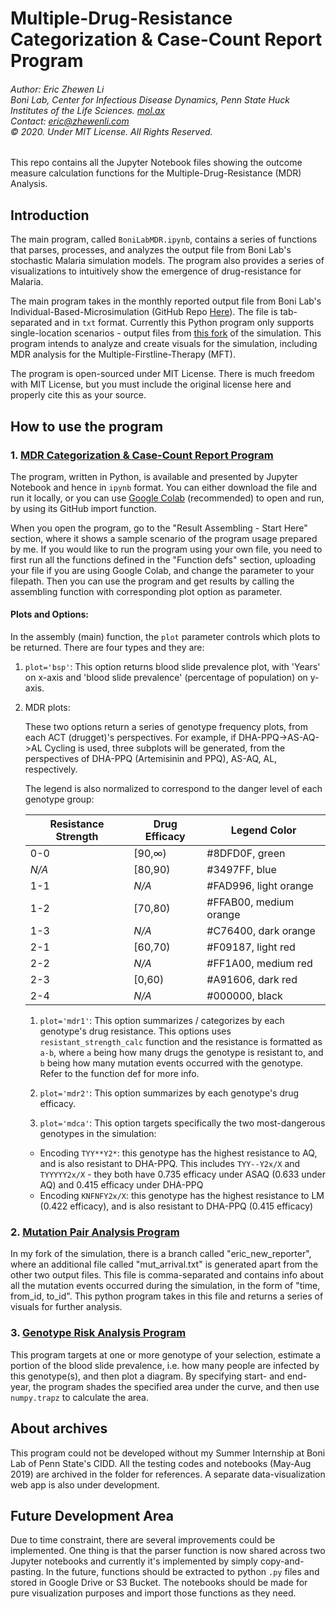 # Multiple-Drug-Resistance Categorization & Case-Count Report Program

###### Author: Eric Zhewen Li<br/>Boni Lab, Center for Infectious Disease Dynamics, Penn State Huck Institutes of the Life Sciences. [mol.ax](http://mol.ax)<br/>Contact: eric@zhewenli.com<br>&copy; 2020. Under MIT License. All Rights Reserved.

This repo contains all the Jupyter Notebook files showing the outcome measure calculation functions for the Multiple-Drug-Resistance (MDR) Analysis.

## Introduction

The main program, called `BoniLabMDR.ipynb`, contains a series of functions that parses, processes, and analyzes the output file from Boni Lab's stochastic Malaria simulation models. The program also provides a series of visualizations to intuitively show the emergence of drug-resistance for Malaria.

The main program takes in the monthly reported output file from Boni Lab's Individual-Based-Microsimulation (GitHub Repo [Here](https://github.com/maciekboni/PSU-CIDD-Malaria-Simulation/)). The file is  tab-separated and in `txt` format. Currently this Python program only supports single-location scenarios - output files from [this fork](https://github.com/lizhewen/PSU-CIDD-Malaria-Simulation) of the simulation. This program intends to analyze and create visuals for the simulation, including MDR analysis for the Multiple-Firstline-Therapy (MFT).

The program is open-sourced under MIT License. There is much freedom with MIT License, but you must include the original license here and properly cite this as your source.

## How to use the program

### 1. [MDR Categorization & Case-Count Report Program](/BoniLabMDR.ipynb)

The program, written in Python, is available and presented by Jupyter Notebook and hence in `ipynb` format. You can either download the file and run it locally, or you can use [Google Colab](https://colab.research.google.com) (recommended) to open and run, by using its GitHub import function.

When you open the program, go to the "Result Assembling - Start Here" section, where it shows a sample scenario of the program usage prepared by me. If you would like to run the program using your own file, you need to first run all the functions defined in the "Function defs" section, uploading your file if you are using Google Colab, and change the parameter to your filepath. Then you can use the program and get results by calling the assembling function with corresponding plot option as parameter.

#### Plots and Options:

In the assembly (main) function, the `plot` parameter controls which plots to be returned. There are four types and they are:

1. `plot='bsp'`: This option returns blood slide prevalence plot, with 'Years' on x-axis and 'blood slide prevalence' (percentage of population) on y-axis.

2. MDR plots:

   These two options return a series of genotype frequency plots, from each ACT (drugget)'s perspectives. For example, if DHA-PPQ->AS-AQ->AL Cycling is used, three subplots will be generated, from the perspectives of DHA-PPQ (Artemisinin and PPQ), AS-AQ, AL, respectively.

   The legend is also normalized to correspond to the danger level of each genotype group:

   | Resistance Strength | Drug Efficacy | Legend Color            |
   | ------------------- | ------------- | ----------------------- |
   | 0-0                 | [90,∞)      | \#8DFD0F, green         |
   | *N/A* | [80,90)     | \#3497FF, blue          |
   | 1-1                 | *N/A* | \#FAD996, light orange  |
   | 1-2                 | [70,80)     | \#FFAB00, medium orange |
   | 1-3                 | *N/A* | \#C76400, dark orange   |
   | 2-1                 | [60,70)     | \#F09187, light red     |
   | 2-2                 | *N/A* | \#FF1A00, medium red    |
   | 2-3                 | [0,60)      | \#A91606, dark red      |
   | 2-4                 | *N/A* | \#000000, black         |

   1. `plot='mdr1'`: This option summarizes / categorizes by each genotype's drug resistance. This options uses `resistant_strength_calc` function and the resistance is formatted as `a-b`, where `a` being  how many drugs the genotype is resistant to, and `b` being how many mutation events occurred with the genotype. Refer to the function def for more info.

   2. `plot='mdr2'`: This option summarizes by each genotype's drug efficacy.

   3. `plot='mdca'`: This option targets specifically the two most-dangerous genotypes in the simulation:
     - Encoding `TYY**Y2*`: this genotype has the highest resistance to AQ, and is also resistant to DHA-PPQ.
       This includes `TYY--Y2x/X` and `TYYYYY2x/X` - they both have 0.735 efficacy under ASAQ (0.633 under AQ) and 0.415 efficacy under DHA-PPQ
     - Encoding `KNFNFY2x/X`: this genotype has the highest resistance to LM (0.422 efficacy), and is also resistant to DHA-PPQ (0.415 efficacy)

### 2. [Mutation Pair Analysis Program](/MutationPairAnalysis.ipynb)

In my fork of the simulation, there is a branch called "eric_new_reporter", where an additional file called "mut_arrival.txt" is generated apart from the other two output files. This file is comma-separated and contains info about all the mutation events occurred during the simulation, in the form of "time, from_id, to_id". This python program  takes in this file and returns a series of visuals for further analysis.

### 3. [Genotype Risk Analysis Program](/GenotypeRiskAnalysis.ipynb)

This program targets at one or more genotype of your selection, estimate a portion of the blood slide prevalence, i.e. how many people are infected by this genotype(s), and then plot a diagram. By specifying start- and end-year, the program shades the specified area under the curve, and then use `numpy.trapz` to calculate the area.

## About archives

This program could not be developed without my Summer Internship at Boni Lab of Penn State's CIDD. All the testing codes and notebooks (May-Aug 2019) are archived in the folder for references. A separate data-visualization web app is also under development.

## Future Development Area

Due to time constraint, there are several improvements could be implemented. One thing is that the parser function is now shared across two Jupyter notebooks and currently it's implemented by simply copy-and-pasting. In the future, functions should be extracted to python `.py` files and stored in Google Drive or S3 Bucket. The notebooks should be made for pure visualization purposes and import those functions as they need.
